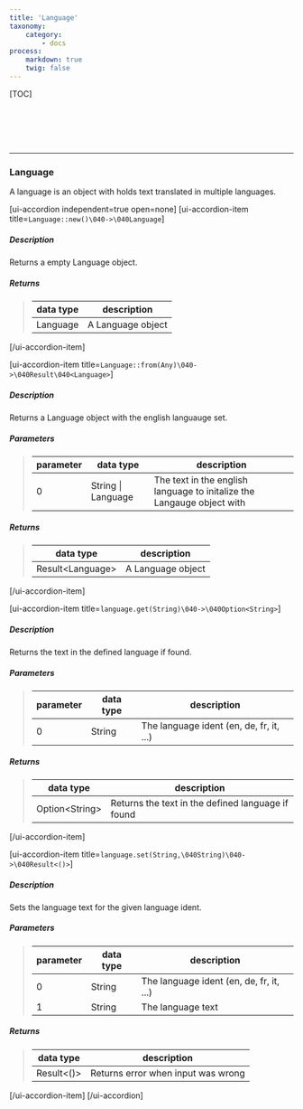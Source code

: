 ```yaml
---
title: 'Language'
taxonomy:
    category:
        - docs
process:
    markdown: true
    twig: false
---
```


[TOC]

<br><br><br><br>

------------------------------------------------------------------------------------------
### Language
A language is an object with holds text translated in multiple languages.

[ui-accordion independent=true open=none]
[ui-accordion-item title=<code>Language::new()\040->\040Language</code>]

##### Description
Returns a empty Language object.
##### Returns
> | data type               | description                                                           |
> |-------------------------|-----------------------------------------------------------------------|
> | Language                | A Language object |

[/ui-accordion-item]

[ui-accordion-item title=<code>Language::from(Any)\040->\040Result\040&lt;Language&gt;</code>]

##### Description
Returns a Language object with the english languauge set.
##### Parameters
> | parameter | data type               | description                                                           |
> |-----------|-------------------------|-----------------------------------------------------------------------|
> | 0         | String \| Language      | The text in the english language to initalize the Langauge object with |
##### Returns
> | data type               | description                                                           |
> |-------------------------|-----------------------------------------------------------------------|
> | Result&lt;Language&gt;  | A Language object |

[/ui-accordion-item]

[ui-accordion-item title=<code>language.get(String)\040->\040Option&lt;String&gt;</code>]

##### Description
Returns the text in the defined language if found.
##### Parameters
> | parameter | data type               | description                                                           |
> |-----------|-------------------------|-----------------------------------------------------------------------|
> | 0         | String                  | The language ident (en, de, fr, it, ...) |
##### Returns
> | data type               | description                                                           |
> |-------------------------|-----------------------------------------------------------------------|
> | Option&lt;String&gt;      | Returns the text in the defined language if found |

[/ui-accordion-item]

[ui-accordion-item title=<code>language.set(String,\040String)\040->\040Result&lt;()&gt;</code>]

##### Description
Sets the language text for the given language ident.
##### Parameters
> | parameter | data type               | description                                                           |
> |-----------|-------------------------|-----------------------------------------------------------------------|
> | 0         | String                  | The language ident (en, de, fr, it, ...) |
> | 1         | String                  | The language text |
##### Returns
> | data type               | description                                                           |
> |-------------------------|-----------------------------------------------------------------------|
> | Result&lt;()&gt;        | Returns error when input was wrong                                    |

[/ui-accordion-item]
[/ui-accordion]